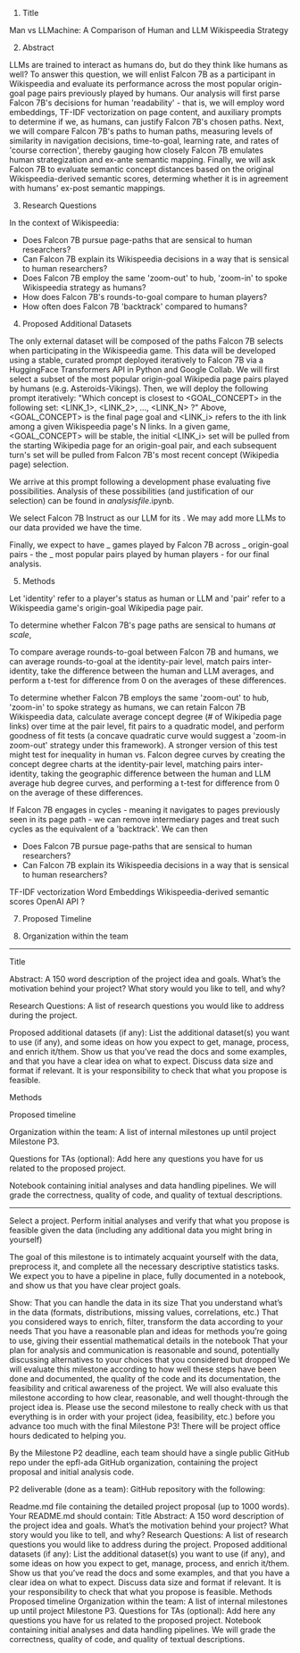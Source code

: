 1. Title
   
Man vs LLMachine: A Comparison of Human and LLM Wikispeedia Strategy

2. Abstract
   
LLMs are trained to interact as humans do, but do they think like humans as well? To answer this question, we will enlist Falcon 7B as a participant in Wikispeedia
and evaluate its performance across the most popular origin-goal page pairs previously played by humans. Our analysis will first parse Falcon 7B's decisions for human 'readability' - that is, 
we will employ word embeddings, TF-IDF vectorization on page content, and auxiliary prompts to determine if we, as humans, can justify Falcon 7B's chosen paths. Next, we
will compare Falcon 7B's paths to human paths, measuring levels of similarity in navigation decisions, time-to-goal, learning rate, and rates of 'course correction', thereby
gauging how closely Falcon 7B emulates human strategization and ex-ante semantic mapping. Finally, we will ask Falcon 7B to evaluate semantic concept distances based on 
the original Wikispeedia-derived semantic scores, determing whether it is in agreement with humans' ex-post semantic mappings.

3. Research Questions
   
In the context of Wikispeedia:
- Does Falcon 7B pursue page-paths that are sensical to human researchers?
- Can Falcon 7B explain its Wikispeedia decisions in a way that is sensical to human researchers?
- Does Falcon 7B employ the same 'zoom-out' to hub, 'zoom-in' to spoke Wikispeedia strategy as humans?
- How does Falcon 7B's rounds-to-goal compare to human players?
- How often does Falcon 7B 'backtrack' compared to humans?

4. Proposed Additional Datasets
   
The only external dataset will be composed of the paths Falcon 7B selects when participating in the Wikispeedia game. 
This data will be developed using a stable, curated prompt deployed iteratively to Falcon 7B via a HuggingFace Transformers API in Python and Google Collab.
We will first select a subset of the most popular origin-goal Wikipedia page pairs played by humans (e.g. Asteroids-Vikings). Then, we will deploy
the following prompt iteratively: "Which concept is closest to <GOAL_CONCEPT> in the following set: <LINK_1>, <LINK_2>, ..., <LINK_N> ?"
Above, <GOAL_CONCEPT> is the final page goal and <LINK_i> refers to the ith link among a given Wikispeedia page's N links. In a given game, <GOAL_CONCEPT> will be stable,
the initial <LINK_i> set will be pulled from the starting Wikipedia page for an origin-goal pair, and each subsequent turn's <LINK-i> set will be pulled from Falcon 7B's 
most recent concept (Wikipedia page) selection.

We arrive at this prompt following a development phase evaluating five possibilities. Analysis of these possibilities (and justification of our selection) can be found in _analysisfile_.ipynb.

We select Falcon 7B Instruct as our LLM for its . We may add more LLMs to our data provided we have the time.

Finally, we expect to have _ games played by Falcon 7B across _ origin-goal pairs - the _ most popular pairs played by human players - for our final analysis.

5. Methods

Let 'identity' refer to a player's status as human or LLM and 'pair' refer to a Wikispeedia game's origin-goal Wikipedia page pair.

To determine whether Falcon 7B's page paths are sensical to humans *at scale*, 

To compare average rounds-to-goal between Falcon 7B and humans, we can average rounds-to-goal at the identity-pair level, match pairs inter-identity, 
take the difference between the human and LLM averages, and perform a t-test for difference from 0 on the averages of these differences.

To determine whether Falcon 7B employs the same 'zoom-out' to hub, 'zoom-in' to spoke strategy as humans, we can retain Falcon 7B Wikispeedia data, calculate average 
concept degree (# of Wikipedia page links) over time at the pair level, fit pairs to a quadratic model, and perform goodness of fit tests (a concave quadratic curve would
suggest a 'zoom-in zoom-out' strategy under this framework). A stronger version of this test might test for inequality in human vs. Falcon degree curves by creating the concept degree
charts at the identity-pair level, matching pairs inter-identity, taking the geographic difference between the human and LLM average hub degree curves, and performing a t-test for 
difference from 0 on the average of these differences.  

If Falcon 7B engages in cycles - meaning it navigates to pages previously seen in its page path - we can remove intermediary pages and treat such cycles as the equivalent of a 'backtrack'. We can then 

- Does Falcon 7B pursue page-paths that are sensical to human researchers?
- Can Falcon 7B explain its Wikispeedia decisions in a way that is sensical to human researchers?

TF-IDF vectorization
Word Embeddings
Wikispeedia-derived semantic scores
OpenAI API
?

7. Proposed Timeline

8. Organization within the team

------------------

Title

Abstract: A 150 word description of the project idea and goals. What’s the motivation behind your project? What story would you like to tell, and why?

Research Questions: A list of research questions you would like to address during the project.

Proposed additional datasets (if any): List the additional dataset(s) you want to use (if any), and some ideas on how you expect to get, manage, process, and enrich it/them. Show us that you’ve read the docs and some examples, and that you have a clear idea on what to expect. Discuss data size and format if relevant. It is your responsibility to check that what you propose is feasible.

Methods

Proposed timeline

Organization within the team: A list of internal milestones up until project Milestone P3.

Questions for TAs (optional): Add here any questions you have for us related to the proposed project.

Notebook containing initial analyses and data handling pipelines. We will grade the correctness, quality of code, and quality of textual descriptions.

------------------

Select a project. 
Perform initial analyses and verify that what you propose is feasible given the data (including any additional data you might bring in yourself)

The goal of this milestone is to intimately acquaint yourself with the data, preprocess it, and complete all the necessary descriptive statistics tasks. 
We expect you to have a pipeline in place, fully documented in a notebook, and show us that you have clear project goals.

Show:
That you can handle the data in its size
That you understand what’s in the data (formats, distributions, missing values, correlations, etc.)
That you considered ways to enrich, filter, transform the data according to your needs
That you have a reasonable plan and ideas for methods you’re going to use, giving their essential mathematical details in the notebook
That your plan for analysis and communication is reasonable and sound, potentially discussing alternatives to your choices that you considered but dropped
We will evaluate this milestone according to how well these steps have been done and documented, the quality of the code and its documentation, the feasibility and critical awareness of the project. We will also evaluate this milestone according to how clear, reasonable, and well thought-through the project idea is. Please use the second milestone to really check with us that everything is in order with your project (idea, feasibility, etc.) before you advance too much with the final Milestone P3! There will be project office hours dedicated to helping you.

By the Milestone P2 deadline, each team should have a single public GitHub repo under the epfl-ada GitHub organization, containing the project proposal and initial analysis code.

P2 deliverable (done as a team): GitHub repository with the following:

Readme.md file containing the detailed project proposal (up to 1000 words). Your README.md should contain:
Title
Abstract: A 150 word description of the project idea and goals. What’s the motivation behind your project? What story would you like to tell, and why?
Research Questions: A list of research questions you would like to address during the project.
Proposed additional datasets (if any): List the additional dataset(s) you want to use (if any), and some ideas on how you expect to get, manage, process, and enrich it/them. Show us that you’ve read the docs and some examples, and that you have a clear idea on what to expect. Discuss data size and format if relevant. It is your responsibility to check that what you propose is feasible.
Methods
Proposed timeline
Organization within the team: A list of internal milestones up until project Milestone P3.
Questions for TAs (optional): Add here any questions you have for us related to the proposed project.
Notebook containing initial analyses and data handling pipelines. We will grade the correctness, quality of code, and quality of textual descriptions.
